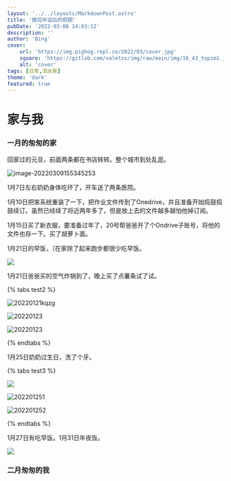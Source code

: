 ```yaml
---
layout: '../../layouts/MarkdownPost.astro'
title: '做完毕设后的假期'
pubDate: '2022-03-08 14:03:12'
description: ''
author: 'Bing'
cover:
    url: 'https://img.pighog.repl.co/2022/03/cover.jpg'
    square: 'https://gitlab.com/valetzx/img/raw/main/img/16_43_topim1.jpg'
    alt: 'cover'
tags: [日常,流水账]
theme: 'dark'
featured: true
---
```


# 家与我

### 一月的匆匆的家

回家过的元旦，前面两条都在书店转转。整个城市到处乱逛。

![image-20220309155345253](https://img.pighog.repl.co/2022/03/image-20220309155345253.png)

1月7日左右奶奶身体吃坏了，开车送了两条医院。

1月10日把笨系统重装了一下，把作业文件传到了Onedrive，并且准备开始捣鼓捣鼓续订。虽然已经续了将近两年多了，但是放上去的文件越多越怕他掉订阅。

1月15日买了新衣服，要准备过年了，20号帮爸爸开了个Ondrive子账号，将他的文件也存一下。买了胡萝卜面。

1月21日的早饭，（在家除了起来跑步都很少吃早饭。

![](https://gitlab.com/valetzx/img/raw/main/img/16_13_20220121.jpg)

1月21日爸爸买的空气炸锅到了，晚上买了点薯条试了试。

{% tabs test2 %}

<!-- tab  0121薯条 -->
![20220121kqzg](https://img.pighog.repl.co/2022/03/20220121kqzg.jpg)
<!-- endtab -->

<!-- tab 0123早饭 -->
![20220123](https://img.pighog.repl.co/2022/03/20220123.jpg)
<!-- endtab -->

<!-- tab 0123烤翅 -->
![20220123](https://img.pighog.repl.co/2022/03/202201232.jpg)
<!-- endtab -->

{% endtabs %}

1月25日奶奶过生日，洗了个牙。

{% tabs test3 %}

<!-- tab  0125蛋糕 -->
![](https://img.pighog.repl.co/2022/03/20220125.jpg)
<!-- endtab -->

<!-- tab 0125洗牙 -->
![202201251](https://img.pighog.repl.co/2022/03/202201251.jpg)
<!-- endtab -->

<!-- tab 0125团子 -->
![202201252](https://img.pighog.repl.co/2022/03/202201252.jpg)
<!-- endtab -->

{% endtabs %}

1月27日有吃早饭。1月31日年夜饭。

![](https://img.pighog.repl.co/2022/03/20220131.jpg)

### 二月匆匆的我